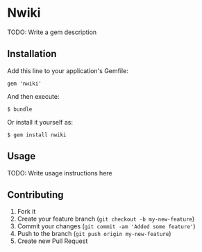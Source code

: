 # Nwiki

TODO: Write a gem description

## Installation

Add this line to your application's Gemfile:

    gem 'nwiki'

And then execute:

    $ bundle

Or install it yourself as:

    $ gem install nwiki

## Usage

TODO: Write usage instructions here

## Contributing

1. Fork it
2. Create your feature branch (`git checkout -b my-new-feature`)
3. Commit your changes (`git commit -am 'Added some feature'`)
4. Push to the branch (`git push origin my-new-feature`)
5. Create new Pull Request
